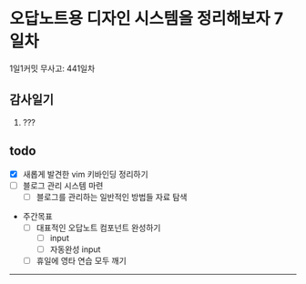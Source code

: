 # 오답노트용 디자인 시스템을 정리해보자 7일차

1일1커밋 무사고: 441일차

## 감사일기

1. ???

## todo

- [x] 새롭게 발견한 vim 키바인딩 정리하기
- [ ] 블로그 관리 시스템 마련
  - [ ] 블로그를 관리하는 일반적인 방법들 자료 탐색
- 주간목표
  - [ ] 대표적인 오답노트 컴포넌트 완성하기
    - [ ] input 
    - [ ] 자동완성 input
  - [ ] 휴일에 영타 연습 모두 깨기

---



